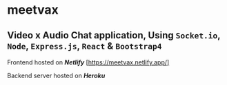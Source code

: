 # meetvax
## Video x Audio Chat application, Using `Socket.io`, `Node`, `Express.js`, `React` & `Bootstrap4`
Frontend hosted on **_Netlify_** [https://meetvax.netlify.app/]

Backend server hosted on **_Heroku_** 
